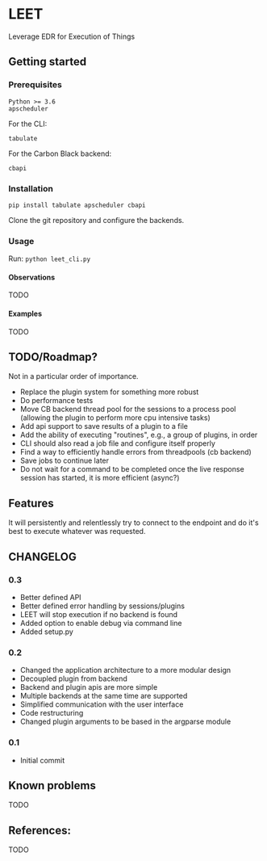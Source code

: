 # LEET
Leverage EDR for Execution of Things

## Getting started

### Prerequisites

```
Python >= 3.6
apscheduler
```

For the CLI:

```
tabulate
```

For the Carbon Black backend:

```
cbapi
```

### Installation

```
pip install tabulate apscheduler cbapi
```

Clone the git repository and configure the backends.

### Usage

Run: `python leet_cli.py`

#### Observations

TODO

#### Examples

TODO

## TODO/Roadmap?

Not in a particular order of importance.

- Replace the plugin system for something more robust
- Do performance tests
- Move CB backend thread pool for the sessions to a process pool (allowing the plugin to perform more cpu intensive tasks)
- Add api support to save results of a plugin to a file
- Add the ability of executing "routines", e.g., a group of plugins, in order
- CLI should also read a job file and configure itself properly
- Find a way to efficiently handle errors from threadpools (cb backend)
- Save jobs to continue later
- Do not wait for a command to be completed once the live response session
  has started, it is more efficient (async?)

## Features

It will persistently and relentlessly try to connect to the endpoint and
do it's best to execute whatever was requested.

## CHANGELOG

### 0.3

- Better defined API
- Better defined error handling by sessions/plugins
- LEET will stop execution if no backend is found
- Added option to enable debug via command line
- Added setup.py

### 0.2

- Changed the application architecture to a more modular design
- Decoupled plugin from backend
- Backend and plugin apis are more simple
- Multiple backends at the same time are supported
- Simplified communication with the user interface
- Code restructuring
- Changed plugin arguments to be based in the argparse module

### 0.1

- Initial commit

## Known problems

TODO

## References:

TODO

